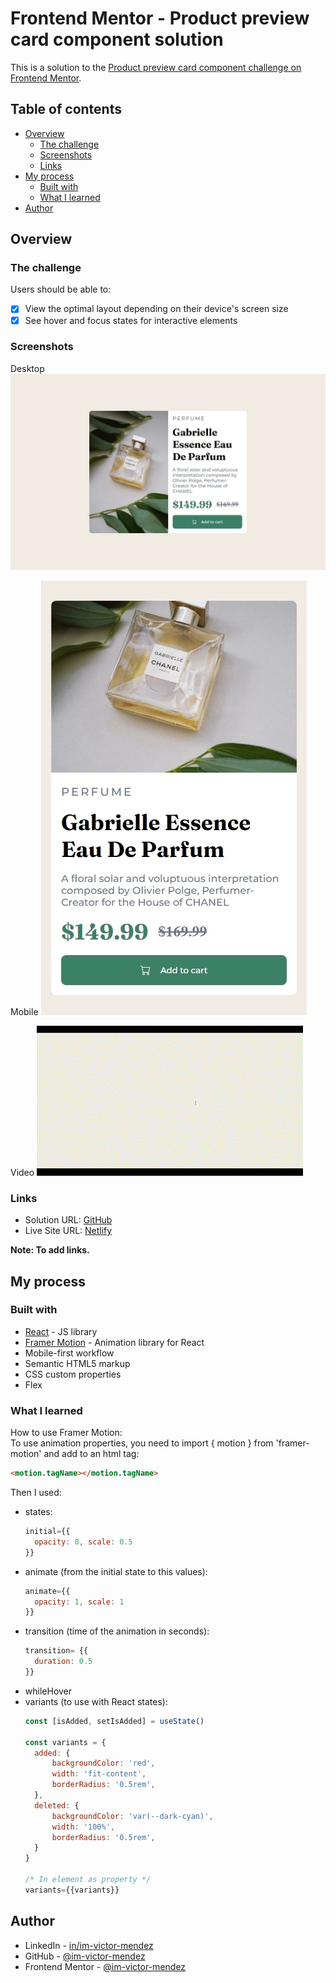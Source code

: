 # Frontend Mentor - Product preview card component solution

This is a solution to the [Product preview card component challenge on Frontend Mentor](https://www.frontendmentor.io/challenges/product-preview-card-component-GO7UmttRfa).

## Table of contents

- [Overview](#overview)
  - [The challenge](#the-challenge)
  - [Screenshots](#screenshots)
  - [Links](#links)
- [My process](#my-process)
  - [Built with](#built-with)
  - [What I learned](#what-i-learned)
- [Author](#author)

## Overview

### The challenge

Users should be able to:

- [x] View the optimal layout depending on their device's screen size
- [x] See hover and focus states for interactive elements

### Screenshots

Desktop
![](./src/assets/Overview%20Desktop.jpeg)

Mobile
![](./src/assets/Overview%20Mobile.jpeg)

Video
![](./src/assets/Overview.gif)

### Links

- Solution URL: [GitHub](https://your-solution-url.com)
- Live Site URL: [Netlify](https://your-live-site-url.com)

**Note: To add links.**

## My process

### Built with

- [React](https://reactjs.org/) - JS library
- [Framer Motion](https://www.framer.com/motion/) - Animation library for React
- Mobile-first workflow
- Semantic HTML5 markup
- CSS custom properties
- Flex

### What I learned

How to use Framer Motion:
<br />
To use animation properties, you need to import { motion } from 'framer-motion' and add to an html tag:
```html
<motion.tagName></motion.tagName>
```
Then I used:
  - states:
    ```js
    initial={{
      opacity: 0, scale: 0.5
    }}
    ```
  - animate (from the initial state to this values):
    ```js
    animate={{
      opacity: 1, scale: 1
    }}
    ```
  - transition (time of the animation in seconds):
    ```js
    transition= {{
      duration: 0.5
    }}
    ```
  - whileHover
  - variants (to use with React states):
    ```js
    const [isAdded, setIsAdded] = useState()
    
    const variants = {
      added: {
          backgroundColor: 'red',
          width: 'fit-content',
          borderRadius: '0.5rem',
      },
      deleted: {
          backgroundColor: 'var(--dark-cyan)',
          width: '100%',
          borderRadius: '0.5rem',
      }
    }

    /* In element as property */
    variants={{variants}}
    ```

## Author

- LinkedIn - [in/im-victor-mendez](https://www.linkedin.com/in/im-victor-mendez/)
- GitHub - [@im-victor-mendez](https://github.com/im-victor-mendez)
- Frontend Mentor - [@im-victor-mendez](https://www.frontendmentor.io/profile/im-victor-mendez)